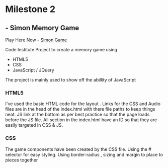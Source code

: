 # Milestone 2 #

## - Simon Memory Game

Play Here  Now - <a href="https://patrickoneill.github.io/simon-game/">Simon Game</a>


Code Institute Project to create a memory game using 

- HTML5
- CSS
- JavaScript / JQuery

The project is mainly used to show off the abillity of JavaScript

### HTML5

I've used the basic HTML code for the layout .
Links for the CSS and Audio files are in the head of the index.html
with there file paths to keep things neat. JS link at the bottom as per best 
practice so that the page loads before the JS file.
All section in the index.html have an ID so that they are easily targeted in 
CSS & JS.

### CSS

The game components have been created by the CSS file. Using the # selector 
for easy styling. Using border-radius , sizing and margin to place to pieces 
together 